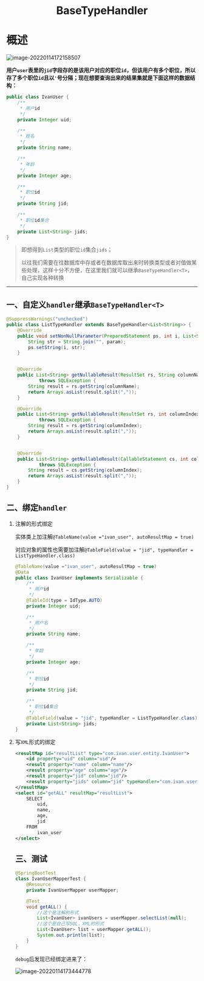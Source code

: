 <h1 align="center">BaseTypeHandler</h1>

# 概述

![image-20220114172158507](https://s2.loli.net/2022/01/14/vPJOidAVY9unWLC.png)

**用户`user`表里的`jid`字段存的是该用户对应的职位`id`，但该用户有多个职位，所以存了多个职位`id`且以`'`号分隔；现在想要查询出来的结果集就是下面这样的数据结构：**

```java
public class IvanUser {
    /**
     * 用户id
     */
    private Integer uid;

    /**
     * 姓名
     */
    private String name;

    /**
     * 年龄
     */
    private Integer age;

    /**
     * 职位id
     */
    private String jid;

	/**
     * 职位id集合
     */
    private List<String> jids;
}
```

> 即想得到`List`类型的职位`id`集合`jids`；
>
> 以往我们需要在往数据库中存或者在数据库取出来时转换类型或者对值做某些处理，这样十分不方便，在这里我们就可以继承`BaseTypeHandler<T>`，自己实现各种转换

-----



## 一、自定义`handler`继承`BaseTypeHandler<T>`



```java
@SuppressWarnings("unchecked")
public class ListTypeHandler extends BaseTypeHandler<List<String>> {
    @Override
    public void setNonNullParameter(PreparedStatement ps, int i, List<String> param, JdbcType jdbcType) throws SQLException {
        String str = String.join("", param);
        ps.setString(i, str);
    }


    @Override
    public List<String> getNullableResult(ResultSet rs, String columnName)
            throws SQLException {
        String result = rs.getString(columnName);
        return Arrays.asList(result.split(","));
    }

    @Override
    public List<String> getNullableResult(ResultSet rs, int columnIndex)
            throws SQLException {
        String result = rs.getString(columnIndex);
        return Arrays.asList(result.split(","));
    }


    @Override
    public List<String> getNullableResult(CallableStatement cs, int columnIndex)
            throws SQLException {
        String result = cs.getString(columnIndex);
        return Arrays.asList(result.split(","));
    }
}
```

## 二、绑定`handler`

1. 注解的形式绑定

   实体类上加注解`@TableName(value ="ivan_user", autoResultMap = true)`

   对应对象的属性也需要加注解`@TableField(value = "jid", typeHandler = ListTypeHandler.class)`

   ```java
   @TableName(value ="ivan_user", autoResultMap = true)
   @Data
   public class IvanUser implements Serializable {
       /**
        * 用户id
        */
       @TableId(type = IdType.AUTO)
       private Integer uid;
   
       /**
        * 用户名
        */
       private String name;
   
       /**
        * 年龄
        */
       private Integer age;
   
       /**
        * 职位id
        */
       private String jid;
   
       /**
        * 职位id集合
        */
       @TableField(value = "jid", typeHandler = ListTypeHandler.class)
       private List<String> jids;
   }
   ```

2. 写`XML`形式的绑定

   ```xml
   <resultMap id="resultList" type="com.ivan.user.entity.IvanUser">
       <id property="uid" column="uid"/>
       <result property="name" column="name"/>
       <result property="age" column="age"/>
       <result property="jid" column="jid"/>
       <result property="jids" column="jid" typeHandler="com.ivan.user.handler.ListTypeHandler"/>
   </resultMap>
   <select id="getALL" resultMap="resultList">
       SELECT
           uid,
           name,
           age,
           jid
       FROM
           ivan_user
   </select>
   ```

   ## 三、测试

   ```java
   @SpringBootTest
   class IvanUserMapperTest {
       @Resource
       private IvanUserMapper userMapper;
   
       @Test
       void getALL() {
           //这个是注解的形式
           List<IvanUser> ivanUsers = userMapper.selectList(null);
           //这个是自己写SQL，XML的形式
           List<IvanUser> list = userMapper.getALL();
           System.out.println(list);
       }
   }
   ```

   `debug`后发现已经绑定进来了：

   ![image-20220114173444778](https://s2.loli.net/2022/01/14/dDFtn7vpiXZP54j.png)
